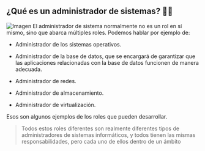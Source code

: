 ## ¿Qué es un administrador de sistemas? :technologist:
![Imagen](https://aldeahost.com.mx/wp-content/uploads/2018/11/adminis-sistemas.png)
El administrador de sistema normalmente no es un rol en sí mismo, sino que abarca múltiples roles. Podemos hablar por ejemplo de:

- Administrador de los sistemas operativos.

- Administrador de la base de datos, que se encargará de garantizar que las aplicaciones relacionadas con la base de datos funcionen de manera adecuada.

- Administrador de redes.

- Administrador de almacenamiento.

- Administrador de virtualización.

Esos son algunos ejemplos de los roles que pueden desarrollar.

>Todos estos roles diferentes son realmente diferentes tipos de administradores de sistemas informáticos, y todos tienen las mismas responsabilidades, pero cada uno de ellos dentro de un ámbito